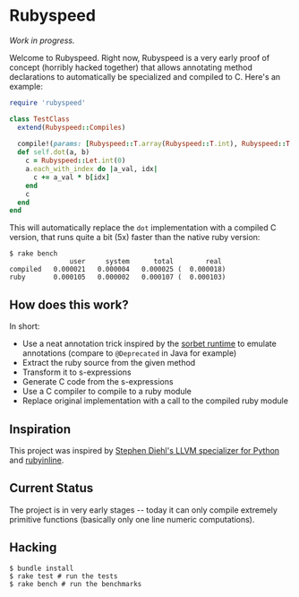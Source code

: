 # Rubyspeed

_Work in progress._

Welcome to Rubyspeed. Right now, Rubyspeed is a very early proof of concept (horribly hacked together) that allows annotating method declarations to automatically be specialized and compiled to C. Here's an example:

``` ruby
require 'rubyspeed'

class TestClass
  extend(Rubyspeed::Compiles)
    
  compile!(params: [Rubyspeed::T.array(Rubyspeed::T.int), Rubyspeed::T.array(Rubyspeed::T.int)])
  def self.dot(a, b)
    c = Rubyspeed::Let.int(0)
    a.each_with_index do |a_val, idx|
      c += a_val * b[idx]
    end
    c
  end
end
```

This will automatically replace the `dot` implementation with a compiled C version, that runs quite a bit (5x) faster than the native ruby version:

```shellsession
$ rake bench
               user     system      total        real
compiled   0.000021   0.000004   0.000025 (  0.000018)
ruby       0.000105   0.000002   0.000107 (  0.000103)
```

## How does this work?

In short:

* Use a neat annotation trick inspired by the [sorbet runtime](https://github.com/sorbet/sorbet/blob/d4c80e0ac3b04e64770f1b050fbab3c6c39b58eb/gems/sorbet-runtime/lib/types/private/methods/_methods.rb#L461) to emulate annotations (compare to `@Deprecated` in Java for example)
* Extract the ruby source from the given method
* Transform it to s-expressions
* Generate C code from the s-expressions
* Use a C compiler to compile to a ruby module
* Replace original implementation with a call to the compiled ruby module

## Inspiration

This project was inspired by [Stephen Diehl's LLVM specializer for Python](http://dev.stephendiehl.com/numpile/) and [rubyinline](https://github.com/seattlerb/rubyinline).

## Current Status

The project is in very early stages -- today it can only compile extremely primitive functions (basically only one line numeric computations).

## Hacking

``` shellsession
$ bundle install
$ rake test # run the tests
$ rake bench # run the benchmarks
```
